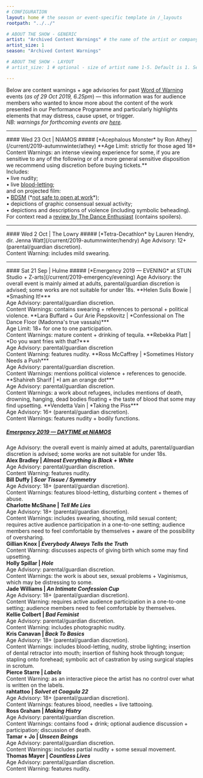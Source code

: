 ```yaml
---
# CONFIGURATION
layout: home # the season or event-specific template in /_layouts
rootpath: "../../"

# ABOUT THE SHOW - GENERIC
artist: "Archived Content Warnings" # the name of the artist or company
artist_size: 1
season: "Archived Content Warnings"

# ABOUT THE SHOW - LAYOUT
# artist_size: 1 # optional - size of artist name 1-5. Default is 1. Set longer names to lower values

---
```

Below are content warnings + age advisories for past [Word of Warning](/) events (*as of 29 Oct 2019, 6.25pm*) — this information was for audience members who wanted to know more about the content of the work presented in our Performance Programme and particularly highlights elements that may distress, cause upset, or trigger.<br>*NB: warnings for forthcoming events are [here](/warnings).*           
<hr>          
#### Wed 23 Oct | NIAMOS          
##### [*Acephalous Monster* by Ron Athey](/current/2019-autumnwinter/athey)        
**Age Limit: strictly for those aged 18+<br>Content Warnings: an intense viewing experience for some, if you are sensitive to any of the following or of a more general sensitive disposition we recommend using discretion before buying tickets.**<br>Includes:<br>• live nudity;<br>• live <a href="http://en.wikipedia.org/wiki/Bloodletting" target="_blank">blood-letting</a>;<br>and on projected film:<br>• <a href="http://en.wikipedia.org/wiki/BDSM" target="_blank">BDSM</a> (*<a href="http://en.wikipedia.org/wiki/Not_safe_for_work" target="_blank">not safe to open at work</a>*);<br>• depictions of graphic consensual sexual activity;<br>• depictions and descriptions of violence (including symbolic beheading).<br>For context read a <a href="http://www.dance-enthusiast.com/features/impressionsreviews/view/Ron-Atheys-Acphalous-Monster-Performance-Space-New-York" target="_blank">review by The Dance Enthusiast</a> (contains spoilers).            
<hr>          
#### Wed 2 Oct | The Lowry         
##### [*Tetra-Decathlon* by Lauren Hendry, dir. Jenna Watt](/current/2019-autumnwinter/hendry)         
Age Advisory: 12+ (parental/guardian discretion).<br>Content Warning: includes mild swearing.        
<hr>            
#### Sat 21 Sep | Hulme        
##### [*Emergency 2019 — EVENING* at STUN Studio + Z-arts](/current/2019-emergency/evening)        
Age Advisory: the overall event is mainly aimed at adults, parental/guardian discretion is advised; some works are not suitable for under 18s.          
**Helen Sulis Bowie | *Smashing It!***<br>Age Advisory: parental/guardian discretion.<br>Content Warnings: contains swearing + references to personal + political violence.              
**Lara Buffard + Gur Arie Piepskovitz | *Confessional on The Dance Floor (Madonna's true vassals)***<br>Age Limit: 18+ for one to one participation.<br>Content Warnings: mature content + drinking of tequila.              
**Rebekka Platt | *Do you want fries with that?***<br>Age Advisory: parental/guardian discretion<br>Content Warning: features nudity.             
**Ross McCaffrey | *Sometimes History Needs a Push***<br>Age Advisory: parental/guardian discretion.<br>Content Warnings: mentions political violence + references to genocide.               
**Shahireh Sharif | *I am an orange dot***<br>Age Advisory: parental/guardian discretion.<br>Content Warnings: a work about refugees, includes mentions of death, drowning, hanging, dead bodies floating + the taste of blood that some may find upsetting.             
**Vendetta Vain | *Taking the Piss***<br>Age Advisory: 16+ (parental/guardian discretion).<br>Content Warnings: features nudity + bodily functions.         
          
##### [*Emergency 2019 — DAYTIME* at NIAMOS](/current/2019-emergency/daytime)        
Age Advisory: the overall event is mainly aimed at adults, parental/guardian discretion is advised; some works are not suitable for under 18s.          
**Alex Bradley | *Almost Everything is Black + White***<br>Age Advisory: parental/guardian discretion.<br>Content Warning: features nudity.        
**Bill Duffy | *Scar Tissue / Symmetry***<br>Age Advisory: 18+ (parental/guardian discretion).<br>Content Warnings: features blood-letting, disturbing content + themes of abuse.         
**Charlotte McShane | *Tell Me Lies***<br>Age Advisory: 18+ (parental/guardian discretion).<br>Content Warnings: includes swearing, shouting, mild sexual content; requires active audience participation in a one-to-one setting; audience members need to feel comfortable by themselves + aware of the possibility of oversharing.            
**Gillian Knox | *Everybody Always Tells the Truth***<br>Content Warning: discusses aspects of giving birth which some may find upsetting.           
**Holly Spillar | *Hole***<br>Age Advisory: parental/guardian discretion.<br>Content Warnings: the work is about sex, sexual problems + Vaginismus, which may be distressing to some.        
**Jade Williams | *An Intimate Confession Cup***<br>Age Advisory: 18+ (parental/guardian discretion).<br>Content Warning: requires active audience participation in a one-to-one setting; audience members need to feel comfortable by themselves.         
**Kellie Colbert | *Bad Feminist***<br>Age Advisory: parental/guardian discretion.<br>Content Warning: includes photographic nudity.         
**Kris Canavan | *Back To Basics***<br>Age Advisory: 18+ (parental/guardian discretion).<br>Content Warnings: includes blood-letting, nudity, strobe lighting; insertion of dental retractor into mouth; insertion of fishing hook through tongue; stapling onto forehead; symbolic act of castration by using surgical staples in scrotum.                          
**Pierce Starre | *Labels***<br>Content Warning: as an interactive piece the artist has no control over what is written on the labels.           
**rahtattoo | *Solvet et Coagula 22***<br>Age Advisory: 18+ (parental/guardian discretion).<br>Content Warnings: features blood, needles + live tattooing.         
**Ross Graham | *Making Histry***<br>Age Advisory: parental/guardian discretion.<br>Content Warnings: contains food + drink; optional audience discussion + participation; discussion of death.          
**Tamar + Jo | *Unseen Beings***<br>Age Advisory: parental/guardian discretion.<br>Content Warnings: includes partial nudity + some sexual movement.          
**Thomas Mayer | *Countless Lives***<br>Age Advisory: parental/guardian discretion.<br>Content Warning: features nudity.
